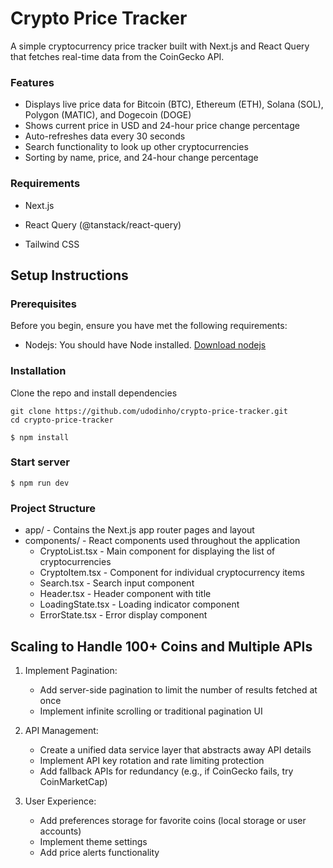 # Crypto Price Tracker

A simple cryptocurrency price tracker built with Next.js and React Query that fetches real-time data from the CoinGecko API.

### Features

- Displays live price data for Bitcoin (BTC), Ethereum (ETH), Solana (SOL), Polygon (MATIC), and Dogecoin (DOGE)
- Shows current price in USD and 24-hour price change percentage
- Auto-refreshes data every 30 seconds
- Search functionality to look up other cryptocurrencies
- Sorting by name, price, and 24-hour change percentage

### Requirements

- Next.js

- React Query (@tanstack/react-query)

- Tailwind CSS

## Setup Instructions

### Prerequisites

Before you begin, ensure you have met the following requirements:

- Nodejs: You should have Node installed. [Download nodejs](https://nodejs.org)

### Installation

Clone the repo and install dependencies

```shell
git clone https://github.com/udodinho/crypto-price-tracker.git
cd crypto-price-tracker
```

```shell
$ npm install
```

### Start server

```shell
$ npm run dev
```

### Project Structure

- app/ - Contains the Next.js app router pages and layout
- components/ - React components used throughout the application
  - CryptoList.tsx - Main component for displaying the list of cryptocurrencies
  - CryptoItem.tsx - Component for individual cryptocurrency items
  - Search.tsx - Search input component
  - Header.tsx - Header component with title
  - LoadingState.tsx - Loading indicator component
  - ErrorState.tsx - Error display component



## Scaling to Handle 100+ Coins and Multiple APIs

1. Implement Pagination:

    - Add server-side pagination to limit the number of results fetched at once
    - Implement infinite scrolling or traditional pagination UI

2. API Management:

    - Create a unified data service layer that abstracts away API details
    - Implement API key rotation and rate limiting protection
    - Add fallback APIs for redundancy (e.g., if CoinGecko fails, try CoinMarketCap)

3. User Experience:
    - Add preferences storage for favorite coins (local storage or user accounts)
    - Implement theme settings
    - Add price alerts functionality

